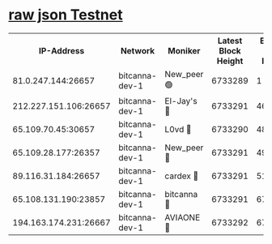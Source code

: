 [raw json Testnet](https://rpc-check.bcat.stavr.tech/bcat/rpc-bcat-result.json)
=


<table><tr><th>IP-Address</th><th>Network</th><th>Moniker</th><th>Latest Block Height</th><th>Earliest Block Height</th><th>Catching Up</th><th>Tx Index</th><th>Voting Power</th><th>Scan Time</th></tr><tr><td>81.0.247.144:26657</td><td>bitcanna-dev-1</td><td>New_peer 🟢</td><td>6733289</td><td>1</td><td>False</td><td>on</td><td>0</td><td>2024-03-05T03:29:03.528370925UTC</td></tr><tr><td>212.227.151.106:26657</td><td>bitcanna-dev-1</td><td>El-Jay's 🔴</td><td>6733291</td><td>4670391</td><td>False</td><td>on</td><td>2218164</td><td>2024-03-05T03:29:10.168826545UTC</td></tr><tr><td>65.109.70.45:30657</td><td>bitcanna-dev-1</td><td>L0vd 🔴</td><td>6733290</td><td>4828155</td><td>False</td><td>on</td><td>307920</td><td>2024-03-05T03:29:03.842161731UTC</td></tr><tr><td>65.109.28.177:26357</td><td>bitcanna-dev-1</td><td>New_peer 🔴</td><td>6733291</td><td>4952911</td><td>False</td><td>on</td><td>2237067</td><td>2024-03-05T03:29:10.751588464UTC</td></tr><tr><td>89.116.31.184:26657</td><td>bitcanna-dev-1</td><td>cardex 🔴</td><td>6733291</td><td>5185001</td><td>False</td><td>on</td><td>1</td><td>2024-03-05T03:29:10.450018089UTC</td></tr><tr><td>65.108.131.190:23857</td><td>bitcanna-dev-1</td><td>bitcanna 🔴</td><td>6733291</td><td>6729291</td><td>False</td><td>off</td><td>378446</td><td>2024-03-05T03:29:11.054437078UTC</td></tr><tr><td>194.163.174.231:26667</td><td>bitcanna-dev-1</td><td>AVIAONE 🔴</td><td>6733292</td><td>6730461</td><td>False</td><td>on</td><td>1949865</td><td>2024-03-05T03:29:19.471372021UTC</td></tr></table>